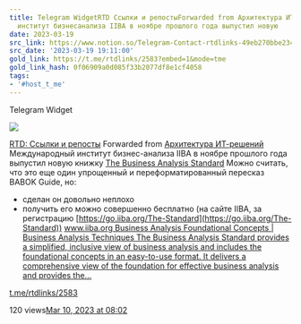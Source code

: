 ```yaml
---
title: Telegram WidgetRTD Ссылки и репостыForwarded from Архитектура ИТрешенийМеждународный
  институт бизнесанализа IIBA в ноябре прошлого года выпустил новую
date: 2023-03-19
src_link: https://www.notion.so/Telegram-Contact-rtdlinks-49eb270bbe234ee486efcce3d54e4b34
src_date: '2023-03-19 19:11:00'
gold_link: https://t.me/rtdlinks/2583?embed=1&mode=tme
gold_link_hash: 0f06909a0d085f33b2077df8e1cf4058
tags:
- '#host_t_me'
---
```






Telegram Widget




















[*![](https://cdn4.cdn-telegram.org/file/OSP5eSN1Fh5Og4jH5NBxBc3QAzgqHjg8SyCD5TphYcAL91DciL-FdaFVdCUUE21blsgMX6_Euw6qYj0znJomfWcNm0CID6mfmfmqoMLJ15pqsco68PosPtf7kKP_X3OpDin34tBOFtdPMfbHiS9hOsiLuTZmoSV2ngxItKoATygKQt6QSA5vfY7RMnXgFnJ_mVX31etU3BuiWvWTlO0yCCj-cVm-HtfOrveectudQXBX6Xw-hoCfOC3V110Lp6591VwnJtY5SowUdpFWmm3ZSh2_bGQYm-VxafONrOneFzG28g3dnJRNPqM8J5ajxibmoOo6zvCbUHlrt03-GSAmwg.jpg)*](https://t.me/rtdlinks)



[RTD: Ссылки и репосты](https://t.me/rtdlinks)
Forwarded from [Архитектура ИТ-решений](https://t.me/it_arch/1437)
Международный институт бизнес-анализа IIBA в ноябре прошлого года выпустил новую книжку [The Business Analysis Standard](https://www.iiba.org/career-resources/a-business-analysis-professionals-foundation-for-success/the-foundation-for-effective-business-analysis/) Можно считать, что это еще один упрощенный и переформатированный пересказ BABOK Guide, но:  
- сделан он довольно неплохо  
- получить его можно совершенно бесплатно (на сайте IIBA, за регистрацию [https://go.iiba.org/The-Standard](https://go.iiba.org/The-Standard))
[www.iiba.org
Business Analysis Foundational Concepts | Business Analysis Techniques
The Business Analysis Standard provides a simplified, inclusive view of business analysis and includes the foundational concepts in an easy-to-use format. It delivers a comprehensive view of the foundation for effective business analysis and provides the…](https://www.iiba.org/career-resources/a-business-analysis-professionals-foundation-for-success/the-foundation-for-effective-business-analysis/?utm_source=modern-analyst&utm_medium=email&utm_campaign=The+Business+Analysis+Standard)

[t.me/rtdlinks/2583](https://t.me/rtdlinks/2583)

120 views[Mar 10, 2023 at 08:02](https://t.me/rtdlinks/2583)